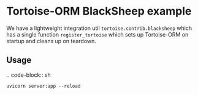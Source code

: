 Tortoise-ORM BlackSheep example
============================

We have a lightweight integration util ``tortoise.contrib.blacksheep`` which has a single function ``register_tortoise`` which sets up Tortoise-ORM on startup and cleans up on teardown.

Usage
-----

.. code-block:: sh

    uvicorn server:app --reload
